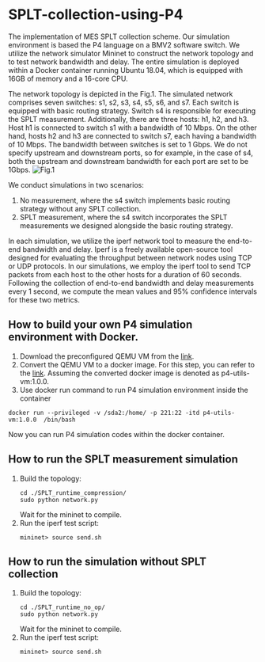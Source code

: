 # SPLT-collection-using-P4
The implementation of MES SPLT collection scheme. Our simulation environment is based the P4 language on a BMV2 software switch. We utilize the network simulator Mininet to construct the network topology
and to test network bandwidth and delay. The entire simulation
is deployed within a Docker container running Ubuntu 18.04,
which is equipped with 16GB of memory and a 16-core CPU.

The network topology is depicted in the Fig.1.  The simulated network comprises seven switches: s1, s2, s3, s4, s5, s6, and s7.  Each switch is equipped with basic routing strategy. Switch s4 is responsible for executing the SPLT measurement. 
Additionally, there are three hosts: h1, h2, and h3.
Host h1 is connected to switch s1 with a bandwidth of 10 Mbps. On the other hand, hosts h2 and h3 are connected to switch s7, each having a bandwidth of 10 Mbps. The bandwidth between switches is set to 1 Gbps.
We do not specify upstream and downstream ports, so for example, in the case of s4, both the upstream and downstream bandwidth for each port are set to be 1Gbps.
![Fig.1](image.png "Fig.1")


We conduct simulations in two scenarios: 
1) No measurement, where the s4 switch implements basic routing strategy without any SPLT collection.
2) SPLT measurement, where the s4 switch incorporates the SPLT measurements we designed alongside the basic routing strategy. 

In each simulation, we utilize the iperf network tool to measure the end-to-end bandwidth and delay. Iperf is a freely available open-source tool designed for evaluating the throughput between network nodes using TCP or UDP protocols. In our simulations, we employ the iperf tool to send TCP packets from each host to the other hosts for a duration of 60 seconds.
Following the collection of end-to-end bandwidth and delay measurements every 1 second, we compute the mean values and 95% confidence intervals for these two metrics.

## How to build your own P4 simulation environment with Docker.
1. Download the preconfigured QEMU VM from the [link](https://polybox.ethz.ch/index.php/s/9orcmetpNxOAhlI).
2. Convert the QEMU VM to a docker image. For this step, you can refer to the [link](https://azhercan.com/converting-qcow2-to-docker-image).
   Assuming the converted docker image is denoted as p4-utils-vm:1.0.0.
3. Use docker run command to run P4 simulation environment inside the container
```
docker run --privileged -v /sda2:/home/ -p 221:22 -itd p4-utils-vm:1.0.0  /bin/bash
```

Now you can run P4 simulation codes within the docker container.

## How to run the SPLT measurement simulation

1. Build the topology: 
   ```
   cd ./SPLT_runtime_compression/
   sudo python network.py 
   ```
   Wait for the mininet to compile.
2. Run the iperf test script:
   ```
   mininet> source send.sh
   ```

## How to run the simulation without SPLT collection

1. Build the topology: 
   ```
   cd ./SPLT_runtime_no_op/
   sudo python network.py 
   ```
   Wait for the mininet to compile.
2. Run the iperf test script:
   ```
   mininet> source send.sh
   ```


